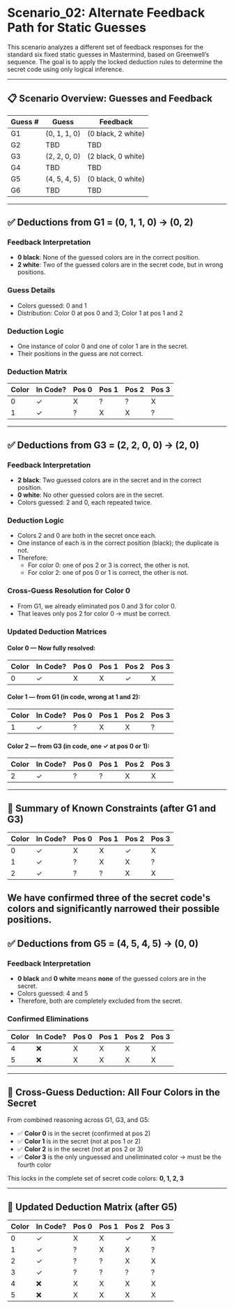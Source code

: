 # Scenario_02: Alternate Feedback Path for Static Guesses

This scenario analyzes a different set of feedback responses for the standard six fixed static guesses in Mastermind, based on Greenwell’s sequence. The goal is to apply the locked deduction rules to determine the secret code using only logical inference.

---

## 📋 Scenario Overview: Guesses and Feedback

| Guess # | Guess         | Feedback        |
|---------|---------------|-----------------|
| G1      | (0, 1, 1, 0)  | (0 black, 2 white) |
| G2      | TBD           | TBD             |
| G3      | (2, 2, 0, 0)  | (2 black, 0 white) |
| G4      | TBD           | TBD             |
| G5      | (4, 5, 4, 5)  | (0 black, 0 white) |
| G6      | TBD           | TBD             |
---

## ✅ Deductions from G1 = (0, 1, 1, 0) → (0, 2)

### Feedback Interpretation
- **0 black**: None of the guessed colors are in the correct position.
- **2 white**: Two of the guessed colors are in the secret code, but in wrong positions.

### Guess Details
- Colors guessed: 0 and 1
- Distribution: Color 0 at pos 0 and 3; Color 1 at pos 1 and 2

### Deduction Logic
- One instance of color 0 and one of color 1 are in the secret.
- Their positions in the guess are not correct.

### Deduction Matrix
| Color | In Code? | Pos 0 | Pos 1 | Pos 2 | Pos 3 |
|-------|----------|--------|--------|--------|--------|
| 0     | ✓        | X      | ?      | ?      | X      |
| 1     | ✓        | ?      | X      | X      | ?      |

---

## ✅ Deductions from G3 = (2, 2, 0, 0) → (2, 0)

### Feedback Interpretation
- **2 black**: Two guessed colors are in the secret and in the correct position.
- **0 white**: No other guessed colors are in the secret.
- Colors guessed: 2 and 0, each repeated twice.

### Deduction Logic
- Colors 2 and 0 are both in the secret once each.
- One instance of each is in the correct position (black); the duplicate is not.
- Therefore:
  - For color 0: one of pos 2 or 3 is correct, the other is not.
  - For color 2: one of pos 0 or 1 is correct, the other is not.

### Cross-Guess Resolution for Color 0
- From G1, we already eliminated pos 0 and 3 for color 0.
- That leaves only pos 2 for color 0 → must be correct.

### Updated Deduction Matrices

#### Color 0 — Now fully resolved:
| Color | In Code? | Pos 0 | Pos 1 | Pos 2 | Pos 3 |
|-------|----------|--------|--------|--------|--------|
| 0     | ✓        | X      | X      | ✓      | X      |

#### Color 1 — from G1 (in code, wrong at 1 and 2):
| Color | In Code? | Pos 0 | Pos 1 | Pos 2 | Pos 3 |
|-------|----------|--------|--------|--------|--------|
| 1     | ✓        | ?      | X      | X      | ?      |

#### Color 2 — from G3 (in code, one ✓ at pos 0 or 1):
| Color | In Code? | Pos 0 | Pos 1 | Pos 2 | Pos 3 |
|-------|----------|--------|--------|--------|--------|
| 2     | ✓        | ?      | ?      | X      | X      |

---

## 🔁 Summary of Known Constraints (after G1 and G3)

| Color | In Code? | Pos 0 | Pos 1 | Pos 2 | Pos 3 |
|-------|----------|--------|--------|--------|--------|
| 0     | ✓        | X      | X      | ✓      | X      |
| 1     | ✓        | ?      | X      | X      | ?      |
| 2     | ✓        | ?      | ?      | X      | X      |

We have confirmed three of the secret code's colors and significantly narrowed their possible positions.
---

## ✅ Deductions from G5 = (4, 5, 4, 5) → (0, 0)

### Feedback Interpretation
- **0 black** and **0 white** means **none** of the guessed colors are in the secret.
- Colors guessed: 4 and 5
- Therefore, both are completely excluded from the secret.

### Confirmed Eliminations
| Color | In Code? | Pos 0 | Pos 1 | Pos 2 | Pos 3 |
|-------|----------|--------|--------|--------|--------|
| 4     | ❌        | X      | X      | X      | X      |
| 5     | ❌        | X      | X      | X      | X      |

---

## 🔐 Cross-Guess Deduction: All Four Colors in the Secret

From combined reasoning across G1, G3, and G5:

- ✅ **Color 0** is in the secret (confirmed at pos 2)
- ✅ **Color 1** is in the secret (not at pos 1 or 2)
- ✅ **Color 2** is in the secret (not at pos 2 or 3)
- ✅ **Color 3** is the only unguessed and uneliminated color → must be the fourth color

This locks in the complete set of secret code colors: **0, 1, 2, 3**

---

## 🧾 Updated Deduction Matrix (after G5)

| Color | In Code? | Pos 0 | Pos 1 | Pos 2 | Pos 3 |
|-------|----------|--------|--------|--------|--------|
| 0     | ✓        | X      | X      | ✓      | X      |
| 1     | ✓        | ?      | X      | X      | ?      |
| 2     | ✓        | ?      | ?      | X      | X      |
| 3     | ✓        | ?      | ?      | ?      | ?      |
| 4     | ❌        | X      | X      | X      | X      |
| 5     | ❌        | X      | X      | X      | X      |